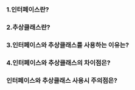 ### 1.인터페이스란?

### 2.추상클래스란?

### 3.인터페이스와 추상클래스를 사용하는 이유는?

### 4.인터페이스와 추상클래스의 차이점은? 

### 인터페이스와 추상클래스 사용시 주의점은?
